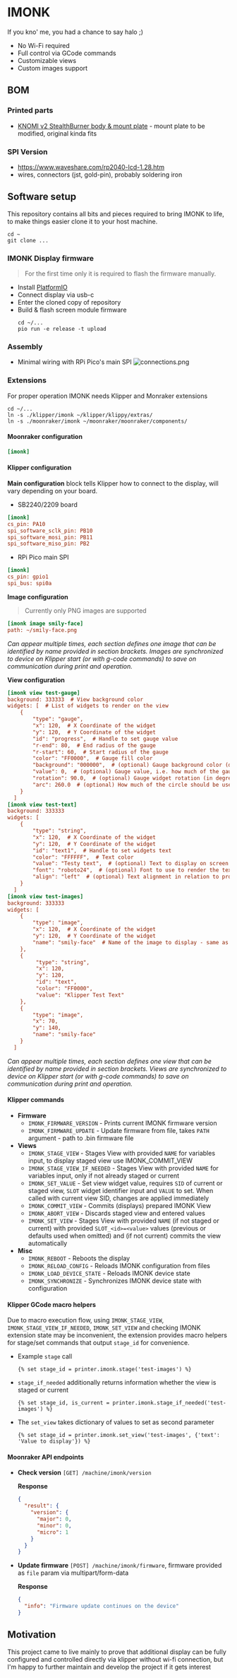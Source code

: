 # IMONK

If you kno' me, you had a chance to say halo ;)

* No Wi-Fi required
* Full control via GCode commands
* Customizable views
* Custom images support

## BOM

### Printed parts
* [KNOMI v2 StealthBurner body & mount plate](https://github.com/bigtreetech/KNOMI/tree/master/KNOMI2/STL) - mount plate to be modified, original kinda fits

### SPI Version
* https://www.waveshare.com/rp2040-lcd-1.28.htm
* wires, connectors  (jst, gold-pin), probably soldering iron


## Software setup

This repository contains all bits and pieces required to bring IMONK to life, to make things easier clone it to your host machine. 
```
cd ~
git clone ...
```

### IMONK Display firmware

> For the first time only it is required to flash the firmware manually. 

* Install [PlatformIO](https://docs.platformio.org/en/latest/core/installation/methods/installer-script.html#super-quick-macos-linux)
* Connect display via usb-c
* Enter the cloned copy of repository
* Build & flash screen module firmware 
    ```
    cd ~/...
    pio run -e release -t upload
    ```

### Assembly
* Minimal wiring with RPi Pico's main SPI
![connections.png](doc%2Fconnections.png)


### Extensions

For proper operation IMONK needs Klipper and Monraker extensions

```
cd ~/...
ln -s ./klipper/imonk ~/klipper/klippy/extras/
ln -s ./moonraker/imonk ~/moonraker/moonraker/components/
```

#### Moonraker configuration
```ini
[imonk]
```

#### Klipper configuration

**Main configuration** block tells Klipper how to connect to the display, will vary depending on your board. 

* SB2240/2209 board
```ini
[imonk]
cs_pin: PA10
spi_software_sclk_pin: PB10
spi_software_mosi_pin: PB11
spi_software_miso_pin: PB2
```

* RPi Pico main SPI
```ini
[imonk]
cs_pin: gpio1
spi_bus: spi0a
```
  

**Image configuration**
> Currently only PNG images are supported
```ini
[imonk image smily-face]
path: ~/smily-face.png
```
_Can appear multiple times, each section defines one image that can be identified by name provided in section brackets. Images are synchronized to device on Klipper start (or with g-code commands) to save on communication during print and operation._


**View configuration**
```ini
[imonk view test-gauge]
background: 333333  # View background color
widgets: [  # List of widgets to render on the view
    {
        "type": "gauge",
        "x": 120,  # X Coordinate of the widget
        "y": 120,  # Y Coordinate of the widget
        "id": "progress",  # Handle to set gauge value
        "r-end": 80,  # End radius of the gauge
        "r-start": 60,  # Start radius of the gauge
        "color": "FF0000",  # Gauge fill color
        "background": "000000",  # (optional) Gauge background color (default: "000000") 
        "value": 0,  # (optional) Gauge value, i.e. how much of the gauge should be filled (default: 0) 
        "rotation": 90.0,  # (optional) Gauge widget rotation (in degrees) (default: 90.0) 
        "arc": 260.0  # (optional) How much of the circle should be used as gauge (in degrees) (default: 260.0) 
    }
  ]
[imonk view test-text]
background: 333333
widgets: [
    {
        "type": "string",
        "x": 120,  # X Coordinate of the widget
        "y": 120,  # Y Coordinate of the widget
        "id": "text1",  # Handle to set widgets text
        "color": "FFFFFF",  # Text color
        "value": "Testy text",  # (optional) Text to display on screen (default: "") 
        "font": "roboto24",  # (optional) Font to use to render the text (default: "font0") 
        "align": "left"  # (optional) Text alignment in relation to provided coordinates (default: "center") 
    }
  ]
[imonk view test-images]
background: 333333
widgets: [
    {
        "type": "image",
        "x": 120,  # X Coordinate of the widget
        "y": 120,  # Y Coordinate of the widget
        "name": "smily-face"  # Name of the image to display - same as in [imonk image ...] section
    },
    {
         "type": "string",
         "x": 120,
         "y": 120,
         "id": "text",
         "color": "FF0000",
         "value": "Klipper Test Text"
    },
    {
        "type": "image",
        "x": 70,
        "y": 140,
        "name": "smily-face"
    }
  ]
```
_Can appear multiple times, each section defines one view that can be identified by name provided in section brackets. Views are synchronized to device on Klipper start (or with g-code commands) to save on communication during print and operation._

#### Klipper commands

* **Firmware**
  * `IMONK_FIRMWARE_VERSION` - Prints current IMONK firmware version
  * `IMONK_FIRMWARE_UPDATE` - Update firmware from file, takes `PATH` argument - path to .bin firmware file
* **Views**
  * `IMONK_STAGE_VIEW` - Stages View with provided `NAME` for variables input, to display staged view use IMONK_COMMIT_VIEW
  * `IMONK_STAGE_VIEW_IF_NEEDED` - Stages View with provided `NAME` for variables input, only if not already staged or current
  * `IMONK_SET_VALUE` - Set view widget value, requires `SID` of current or staged view, `SLOT` widget identifier input and `VALUE` to set. When called with current view SID, changes are applied immediately
  * `IMONK_COMMIT_VIEW` - Commits (displays) prepared IMONK View
  * `IMONK_ABORT_VIEW` - Discards staged view and entered values
  * `IMONK_SET_VIEW` - Stages View with provided `NAME` (if not staged or current) with provided `SLOT_<id>=<value>` values (previous or defaults used when omitted) and (if not current) commits the view automatically
* **Misc**
  * `IMONK_REBOOT` - Reboots the display
  * `IMONK_RELOAD_CONFIG` - Reloads IMONK configuration from files
  * `IMONK_LOAD_DEVICE_STATE` - Reloads IMONK device state
  * `IMONK_SYNCHRONIZE` - Synchronizes IMONK device state with configuration

#### Klipper GCode macro helpers

Due to macro execution flow, using `IMONK_STAGE_VIEW`, `IMONK_STAGE_VIEW_IF_NEEDED`, `IMONK_SET_VIEW` and checking IMONK extension state may be inconvenient,
the extension provides macro helpers for stage/set commands that output `stage_id` for convenience.

* Example `stage` call
  ```jinja
  {% set stage_id = printer.imonk.stage('test-images') %}
  ```

* `stage_if_needed` additionally returns information whether the view is staged or current
  ```jinja
  {% set stage_id, is_current = printer.imonk.stage_if_needed('test-images') %}
  ```

* The `set_view` takes dictionary of values to set as second parameter
  ```jinja
  {% set stage_id = printer.imonk.set_view('test-images', {'text': 'Value to display'}) %}
  ```


#### Moonraker API endpoints

* **Check version**
  `[GET] /machine/imonk/version`

  **Response**
  ```json
  {
    "result": {
      "version": {
        "major": 0,
        "minor": 0,
        "micro": 1
      }
    }
  }
  ```


* **Update firmware** 
  `[POST] /machine/imonk/firmware`, firmware provided as `file` param via multipart/form-data

  **Response**
  ```json
  {
    "info": "Firmware update continues on the device"
  }
  ```


## Motivation

This project came to live mainly to prove that additional display can be fully configured and controlled directly via klipper without wi-fi connection, but I'm happy to further maintain and develop the project if it gets interest

